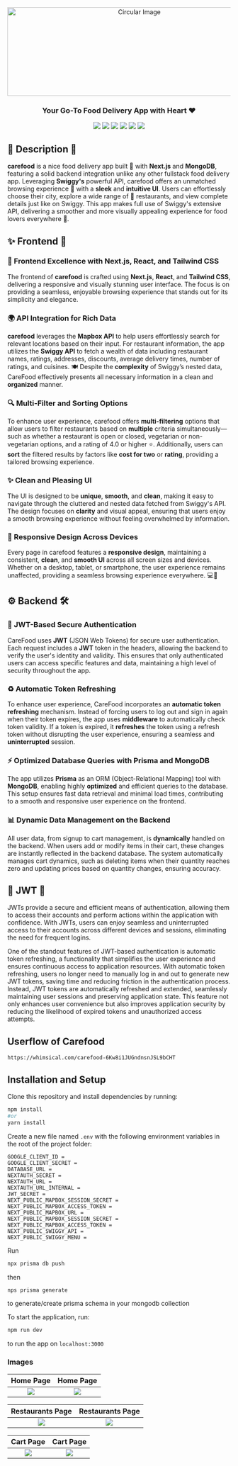 <div align="center">
  
<img src="/public/personal/forgithub.png" alt="Circular Image" width="580" height="200">

</div>
<h3 align="center"> Your Go-To Food Delivery App with Heart ❤ </h3>

<p align="center">
     <img src = "https://img.shields.io/badge/React-219ebc?style=for-the-badge&logo=React&logoColor=white" />
     <img src = "https://img.shields.io/badge/Prisma-5849BE?style=for-the-badge&logo=Prisma&logoColor=white" />
     <img src = "https://img.shields.io/badge/nextjs-%23000000.svg?style=for-the-badge&logo=next.js&logoColor=white" />
     <img src = "https://img.shields.io/badge/mongodb-%2347A248.svg?style=for-the-badge&logo=mongodb&logoColor=white" />
     <img src = "https://img.shields.io/badge/redux-%23311C87.svg?style=for-the-badge&logo=redux&logoColor=white" />
     <img src = "https://img.shields.io/badge/JWT-%23000000.svg?style=for-the-badge&logo=json-web-tokens&logoColor=white" />
 </p>

<h2> 🌟 Description 🌟</h2>
<p> 
<strong>carefood</strong> is a nice food delivery app built 🚀 with <strong>Next.js</strong> and <strong>MongoDB</strong>, featuring a solid backend integration unlike any other fullstack food delivery app. Leveraging <strong>Swiggy's</strong> powerful API, carefood offers an unmatched browsing experience 🎉 with a <strong>sleek</strong> and <strong>intuitive UI</strong>. Users can effortlessly choose their city, explore a wide range of 🎉 restaurants, and view complete details just like on Swiggy. This app makes full use of Swiggy's extensive API, delivering a smoother and more visually appealing experience for food lovers everywhere 🚀.
</p>

<h2> ✨ Frontend 📐 </h2>
  <h3>🎨 Frontend Excellence with Next.js, React, and Tailwind CSS</h3>
The frontend of <strong>carefood</strong> is crafted using <strong>Next.js</strong>, <strong>React</strong>, and <strong>Tailwind CSS</strong>, delivering a responsive and visually stunning user interface. The focus is on providing a seamless, enjoyable browsing experience that stands out for its simplicity and elegance.

<h3>🌍 API Integration for Rich Data</h3>
<strong>carefood</strong> leverages the <strong>Mapbox API</strong> to help users effortlessly search for relevant locations based on their input. For restaurant information, the app utilizes the <strong>Swiggy API</strong> to fetch a wealth of data including restaurant names, ratings, addresses, discounts, average delivery times, number of ratings, and cuisines. 🍽️ Despite the <strong>complexity</strong> of Swiggy’s nested data, CareFood effectively presents all necessary information in a clean and <strong>organized</strong> manner.

<h3>🔍 Multi-Filter and Sorting Options</h3>
To enhance user experience, carefood offers <strong>multi-filtering</strong> options that allow users to filter restaurants based on <strong>multiple</strong> criteria simultaneously—such as whether a restaurant is open or closed, vegetarian or non-vegetarian options, and a rating of 4.0 or higher ⭐. Additionally, users can <strong>sort</strong> the filtered results by factors like <strong>cost for two</strong> or <strong>rating</strong>, providing a tailored browsing experience.

<h3>✨ Clean and Pleasing UI</h3>
The UI is designed to be <strong>unique</strong>, <strong>smooth</strong>, and <strong>clean</strong>, making it easy to navigate through the cluttered and nested data fetched from Swiggy's API. The design focuses on <strong>clarity</strong> and visual appeal, ensuring that users enjoy a smooth browsing experience without feeling overwhelmed by information.

<h3>📱 Responsive Design Across Devices</h3>
Every page in carefood features a <strong>responsive design</strong>, maintaining a consistent, <strong>clean</strong>, and <strong>smooth UI</strong> across all screen sizes and devices. Whether on a desktop, tablet, or smartphone, the user experience remains unaffected, providing a seamless browsing experience everywhere. 💻📱

<h2>⚙️ Backend 🛠️</h2>
<h3>🔑 JWT-Based Secure Authentication</h3>
CareFood uses <strong>JWT</strong> (JSON Web Tokens) for secure user authentication. Each request includes a <strong>JWT</strong> token in the headers, allowing the backend to verify the user's identity and validity. This ensures that only authenticated users can access specific features and data, maintaining a high level of security throughout the app.

<h3>♻️ Automatic Token Refreshing</h3>
To enhance user experience, CareFood incorporates an <strong>automatic token refreshing</strong> mechanism. Instead of forcing users to log out and sign in again when their token expires, the app uses <strong>middleware</strong> to automatically check token validity. If a token is expired, it <strong>refreshes</strong> the token using a refresh token without disrupting the user experience, ensuring a seamless and <strong>uninterrupted</strong> session.

<h3>⚡ Optimized Database Queries with Prisma and MongoDB</h3>
The app utilizes <strong>Prisma</strong> as an ORM (Object-Relational Mapping) tool with <strong>MongoDB</strong>, enabling highly <strong>optimized</strong> and efficient queries to the database. This setup ensures fast data retrieval and minimal load times, contributing to a smooth and responsive user experience on the frontend.

<h3>📊 Dynamic Data Management on the Backend</h3>
All user data, from signup to cart management, is <strong>dynamically</strong> handled on the backend. When users add or modify items in their cart, these changes are instantly reflected in the backend database. The system automatically manages cart dynamics, such as deleting items when their quantity reaches zero and updating prices based on quantity changes, ensuring accuracy.

<h2> 🔐 JWT 🔑 </h2>
<p>
JWTs provide a secure and efficient means of authentication, allowing them to access their accounts and perform actions within the application with confidence. With JWTs, users can enjoy seamless and uninterrupted access to their accounts across different devices and sessions, eliminating the need for frequent logins.

One of the standout features of JWT-based authentication is automatic token refreshing, a functionality that simplifies the user experience and ensures continuous access to application resources. With automatic token refreshing, users no longer need to manually log in and out to generate new JWT tokens, saving time and reducing friction in the authentication process. Instead, JWT tokens are automatically refreshed and extended, seamlessly maintaining user sessions and preserving application state. This feature not only enhances user convenience but also improves application security by reducing the likelihood of expired tokens and unauthorized access attempts.
</p>
<h2> Userflow of Carefood </h2>

```
https://whimsical.com/carefood-6Kw8i1JUGndnsnJSL9bCHT
```

<h2>
  Installation and Setup
</h2>

<p>
  Clone this repository and install dependencies by running:

  ```bash
npm install
#or
yarn install
```

Create a new file named `.env` with the following environment variables in the root of the project folder:
``` env
GOOGLE_CLIENT_ID =
GOOGLE_CLIENT_SECRET =
DATABASE_URL =
NEXTAUTH_SECRET =
NEXTAUTH_URL =
NEXTAUTH_URL_INTERNAL =
JWT_SECRET =
NEXT_PUBLIC_MAPBOX_SESSION_SECRET =
NEXT_PUBLIC_MAPBOX_ACCESS_TOKEN =
NEXT_PUBLIC_MAPBOX_URL =
NEXT_PUBLIC_MAPBOX_SESSION_SECRET =
NEXT_PUBLIC_MAPBOX_ACCESS_TOKEN =
NEXT_PUBLIC_SWIGGY_API =
NEXT_PUBLIC_SWIGGY_MENU =
```

Run
```bash
npx prisma db push
```
then
```bash
nps prisma generate
```
to generate/create prisma schema in your mongodb collection

To start the application, run:
```bash
npm run dev
```
to run the app on ```localhost:3000```
</p>

### Images

|      Home Page       |         Home Page      |
| :---------------------: | :----------------------: |
| <img src='/public/demo/home1.png'> | <img src='/public/demo/home2.png'> |

|      Restaurants Page       |   Restaurants Page   |
| :--------------------: | :---------------------: |
| <img src='/public/demo/rest1.png'> | <img src='/public/demo/rest2.png'> |

|      Cart Page       |   Cart Page   |
| :--------------------: | :---------------------: |
| <img src='/public/demo/cart1.png'> | <img src='/public/demo/cart2.png'> |

